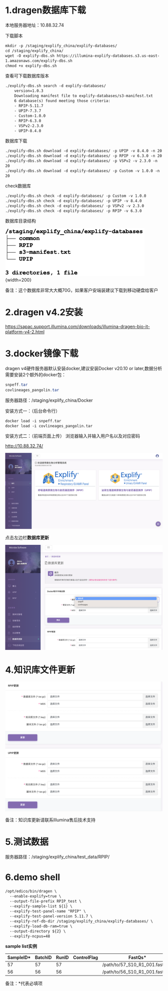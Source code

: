 # 1.dragen数据库下载

本地服务器地址：10.88.32.74

下载脚本
```{.cs}
mkdir -p /staging/explify_china/explify-databases/
cd /staging/explify_china/
wget -O explify-dbs.sh https://illumina-explify-databases.s3.us-east-1.amazonaws.com/explify-dbs.sh
chmod +x explify-dbs.sh
```

查看可下载数据库版本
```{.cs}
./explify-dbs.sh search -d explify-databases/
    version=1.0.3
    Downloading manifest file to explify-databases/s3-manifest.txt
    6 database(s) found meeting those criteria:
    - RPIP-5.11.7
    - UPIP-7.3.7
    - Custom-1.0.0
    - RPIP-6.3.0
    - VSPv2-2.3.0
    - UPIP-8.4.0
```
数据库下载
```{.cs}
./explify-dbs.sh download -d explify-databases/ -p UPIP -v 8.4.0 -n 20
./explify-dbs.sh download -d explify-databases/ -p RPIP -v 6.3.0 -n 20
./explify-dbs.sh download -d explify-databases/ -p VSPv2 -v 2.3.0 -n 20
./explify-dbs.sh download -d explify-databases/ -p Custom -v 1.0.0 -n 20
```
check数据库
```{.cs}
./explify-dbs.sh check -d explify-databases/ -p Custom -v 1.0.0
./explify-dbs.sh check -d explify-databases/ -p UPIP -v 8.4.0
./explify-dbs.sh check -d explify-databases/ -p VSPv2 -v 2.3.0
./explify-dbs.sh check -d explify-databases/ -p RPIP -v 6.3.0
```
数据库目录结构

![数据库目录结构](./database_directory_tree.png){width=200}


备注：这个数据库非常大大概70G，如果客户安端装建议下载到移动硬盘给客户

# 2.dragen v4.2安装

<https://sapac.support.illumina.com/downloads/illumina-dragen-bio-it-platform-v4-2.html>

# 3.docker镜像下载

dragen v4硬件服务器默认安装docker,建议安装Docker v20.10 or later,数据分析需要安装2个额外的docker包：

```cs
snpeff.tar
covlineages_pangolin.tar
```

服务器路径：/staging/explify_china/Docker

安装方式一：（后台命令行）

```{.cs}
docker load -i snpeff.tar
docker load -i covlineages_pangolin.tar
```

安装方式二：（前端页面上传）
浏览器输入并输入用户名以及对应密码

http://10.88.32.74/

![首页](./main.png)

点击左边栏**数据库更新**

![数据库更新](./database_updata.png)

# 4.知识库文件更新

![知识库更新](./knowledge.png)

备注：知识库更新请联系Illumina售后技术支持

# 5.测试数据

服务器路径：/staging/explify\_china/test\_data/RPIP/

# 6.demo shell

```{.cs}
/opt/edico/bin/dragen \
  --enable-explify=true \
  --output-file-prefix RPIP_test \
  --explify-sample-list ${1} \
  --explify-test-panel-name "RPIP" \
  --explify-test-panel-version 5.11.7 \
  --explify-ref-db-dir /staging/explify_china/explify-databases/ \
  --explify-load-db-ram=true \
  --output-directory ${2} \
  --explify-ncpus=48
```

**sample list实例**

| SampleID* | 	BatchID | RunID | ControlFlag | FastQs*                           |                                   |
|-----------|----------|-------|-------------|------------------------------------|------------------------------------|
| 57        | 57       | 57    |             | /path/to/57\_S10\_R1\_001.fastq.gz | /path/to/57\_S10\_R2\_001.fastq.gz |
| 56        | 56       | 56    |             | /path/to/56\_S10\_R1\_001.fastq.gz | |

备注：\*代表必填项
